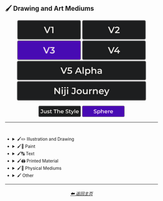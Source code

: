 <h2>🖌 Drawing and Art Mediums</h2>

<div align="center">

[<img src="/Images/Repo_Parts/Buttons/Version_Buttons/button_version_V1_inactive.webp?raw=true" alt="MidJourney V1" height="64" />](/Pages/MJ_V1/Style_Pages/Sphere/Drawing_and_Art_Mediums.md)
[<img src="/Images/Repo_Parts/Buttons/Version_Buttons/button_version_V2_inactive.webp?raw=true" alt="MidJourney V2" height="64" />](/Pages/MJ_V2/Style_Pages/Sphere/Drawing_and_Art_Mediums.md)
[<img src="/Images/Repo_Parts/Buttons/Version_Buttons/button_version_V3_active.webp?raw=true" alt="MidJourney V3" height="64" />](/Pages/MJ_V3/Style_Pages/Sphere/Drawing_and_Art_Mediums.md)
[<img src="/Images/Repo_Parts/Buttons/Version_Buttons/button_version_V4_inactive.webp?raw=true" alt="MidJourney V4" height="64" />](/Pages/MJ_V4/Style_Pages/Just_The_Style/Drawing_and_Art_Mediums.md)
<br>
[<img src="/Images/Repo_Parts/Buttons/Version_Buttons/button_version_V5_Alpha_inactive_half.webp?raw=true" alt="MidJourney V5" height="64" />](/Pages/MJ_V5/Style_Pages/Just_The_Style/Drawing_and_Art_Mediums.md)
[<img src="/Images/Repo_Parts/Buttons/Version_Buttons/button_version_niji_inactive_half.webp?raw=true" alt="Niji Journey" height="64" />](/Pages/Niji_Journey/Style_Pages/Drawing_and_Art_Mediums.md)

[<img src="/Images/Repo_Parts/Buttons/Image_Type_Buttons/button_just_the_style_inactive.webp?raw=true" alt="Just The Style" width="140.5" />](/Pages/MJ_V3/Style_Pages/Just_The_Style/Drawing_and_Art_Mediums.md)
[<img src="/Images/Repo_Parts/Buttons/Image_Type_Buttons/button_sphere_active.webp?raw=true" alt="Sphere" width="140.5" />](/Pages/MJ_V3/Style_Pages/Sphere/Drawing_and_Art_Mediums.md)

</div>

<hr>
<br>


- <details><summary>🖌✏ Illustration and Drawing</summary><p>

  - <details><summary>✏🖼 Drawing Types</summary><p><div align="center">

    | Sketch | Drawing | Doodle |
    | :-: | :-: | :-: |
    | <img src="/Images/MJ_V3/MidJourney_Styles_(sphere)/sphere_Drawing.webp?raw=true" width="256" /> | <img src="/Images/MJ_V3/MidJourney_Styles_(sphere)/sphere_Sketch.webp?raw=true" width="256" /> | <img src="/Images/MJ_V3/MidJourney_Styles_(sphere)/sphere_Doodle.webp?raw=true" width="256" /> |
    
    <br>

    | Hand-Drawn | Hand-Written | Children’s Drawing |
    | :-: | :-: | :-: |
    | <img src="/Images/MJ_V3/MidJourney_Styles_(sphere)/sphere_Hand-Drawn.webp?raw=true" width="256" /> | <img src="/Images/MJ_V3/MidJourney_Styles_(sphere)/Wave_10/sphere_Hand-Written.webp?raw=true" width="256" /> | <img src="/Images/MJ_V3/MidJourney_Styles_(sphere)/sphere_Childrens_Drawing.webp?raw=true" width="256" /> |
    
    <br>

    | Masterpiece |
    | :-: |
    | <img src="/Images/MJ_V3/MidJourney_Styles_(sphere)/sphere_Masterpiece.webp?raw=true" width="256" /> |

    <br>

    | Dot Art | Pointillism | Stipple |
    | :-: | :-: | :-: |
    | <img src="/Images/MJ_V3/MidJourney_Styles_(sphere)/sphere_Dot_Art.webp?raw=true" width="256" /> | <img src="/Images/MJ_V3/MidJourney_Styles_(sphere)/sphere_Pointillism.webp?raw=true" width="256" /> | <img src="/Images/MJ_V3/MidJourney_Styles_(sphere)/sphere_Stipple.webp?raw=true" width="256" /> |
    
    <br>

    | Line Art | Crosshatch | Etch-A-Sketch Drawing |
    | :-: | :-: | :-: |
    | <img src="/Images/MJ_V3/MidJourney_Styles_(sphere)/sphere_Line_Art.webp?raw=true" width="256" /> | <img src="/Images/MJ_V3/MidJourney_Styles_(sphere)/sphere_Crosshatch.webp?raw=true" width="256" /> | <img src="/Images/MJ_V3/MidJourney_Styles_(sphere)/Wave_14/sphere_Etch-A-Sketch_Drawing.webp?raw=true" width="256" /> |
    
    <br>

    | Figure Drawing | Caricature |
    | :-: | :-: |
    | <img src="/Images/MJ_V3/MidJourney_Styles_(sphere)/Wave_9/sphere_Figure_drawing.webp?raw=true" width="256" /> | <img src="/Images/MJ_V3/MidJourney_Styles_(sphere)/Wave_11/sphere_Caricature.webp?raw=true" width="256" /> |

    <br>

    | Illustration | Storybook Illustration | Illustrated-Booklet |
    | :-: | :-: | :-: |
    | <img src="/Images/MJ_V3/MidJourney_Styles_(sphere)/sphere_Illustration.webp?raw=true" width="256" /> | <img src="/Images/MJ_V3/MidJourney_Styles_(sphere)/sphere_Storybook_Illustration.webp?raw=true" width="256" /> | <img src="/Images/MJ_V3/MidJourney_Styles_(sphere)/sphere_Illustrated-Booklet.webp?raw=true" width="256" /> |

    <br>

    | Whimsical Illustration | Archaeological Illustration |
    | :-: | :-: |
    | <img src="/Images/MJ_V3/MidJourney_Styles_(sphere)/Wave_10/sphere_Whimsical_Illustration.webp?raw=true" width="256" /> | <img src="/Images/MJ_V3/MidJourney_Styles_(sphere)/sphere_Archaeological_Illustration.webp?raw=true" width="256" /> |
    
    <br>

    | Assembly Drawing | Anatomical Drawing | Illuminated Manuscript |
    | :-: | :-: | :-: |
    | <img src="/Images/MJ_V3/MidJourney_Styles_(sphere)/sphere_Assembly_Drawing.webp?raw=true" width="256" /> | <img src="/Images/MJ_V3/MidJourney_Styles_(sphere)/sphere_Anatomical_Drawing.webp?raw=true" width="256" /> | <img src="/Images/MJ_V3/MidJourney_Styles_(sphere)/sphere_Illuminated_Manuscript.webp?raw=true" width="256" /> |
    
    <br>

    | Visual Novel | Graphic Novel | Cartographic |
    | :-: | :-: | :-: |
    | <img src="/Images/MJ_V3/MidJourney_Styles_(sphere)/sphere_Visual_Novel.webp?raw=true" width="256" /> | <img src="/Images/MJ_V3/MidJourney_Styles_(sphere)/sphere_Graphic_Novel.webp?raw=true" width="256" /> | <img src="/Images/MJ_V3/MidJourney_Styles_(sphere)/sphere_Cartographic.webp?raw=true" width="256" /> |
    
    <br>
    
    | Storyboard |
    | :-: |
    | <img src="/Images/MJ_V3/MidJourney_Styles_(sphere)/sphere_Storyboard.webp?raw=true" width="256" /> |

    </div></p></details>


  - <details><summary>✏ Pencil and Graphite</summary><p><div align="center">

    | Pencil Art | Graphite | Charcoal Art |
    | :-: | :-: | :-: |
    | <img src="/Images/MJ_V3/MidJourney_Styles_(sphere)/sphere_Pencil_Art.webp?raw=true" width="256" /> | <img src="/Images/MJ_V3/MidJourney_Styles_(sphere)/sphere_Graphite.webp?raw=true" width="256" /> | <img src="/Images/MJ_V3/MidJourney_Styles_(sphere)/sphere_Charcoal_Art.webp?raw=true" width="256" /> |
    
    <br>
    
    | Colored Pencil | Grease Pencil |
    | :-: | :-: |
    | <img src="/Images/MJ_V3/MidJourney_Styles_(sphere)/sphere_Colored_Pencil.webp?raw=true" width="256" /> | <img src="/Images/MJ_V3/MidJourney_Styles_(sphere)/Wave_11/sphere_Grease_Pencil.webp?raw=true" width="256" /> |

    </div></p></details>


  - <details><summary>✏🖊 Ink</summary><p><div align="center">

    | Ink | Calligraphy | Ballpoint Pen |
    | :-: | :-: | :-: |
    | <img src="/Images/MJ_V3/MidJourney_Styles_(sphere)/sphere_Ink.webp?raw=true" width="256" /> | <img src="/Images/MJ_V3/MidJourney_Styles_(sphere)/sphere_Calligraphy.webp?raw=true" width="256" /> | <img src="/Images/MJ_V3/MidJourney_Styles_(sphere)/sphere_Ballpoint_Pen.webp?raw=true" width="256" /> |
    
    <br>
    
    | Fountain Pen | Fountain Pen Art | Gel Pen |
    | :-: | :-: | :-: |
    | <img src="/Images/MJ_V3/MidJourney_Styles_(sphere)/sphere_Fountain_Pen.webp?raw=true" width="256" /> | <img src="/Images/MJ_V3/MidJourney_Styles_(sphere)/sphere_Fountain_Pen_Art.webp?raw=true" width="256" /> | <img src="/Images/MJ_V3/MidJourney_Styles_(sphere)/sphere_Gel_Pen.webp?raw=true" width="256" /> |
    
    <br>

    | Conductive Ink | Flexographic Ink |
    | :-: | :-: |
    | <img src="/Images/MJ_V3/MidJourney_Styles_(sphere)/Wave_11/sphere_Conductive_Ink.webp?raw=true" width="256" /> | <img src="/Images/MJ_V3/MidJourney_Styles_(sphere)/Wave_11/sphere_Flexographic_Ink.webp?raw=true" width="256" /> |
    
    <br>
    
    | India Ink | Iron Gall Ink |
    | :-: | :-: |
    | <img src="/Images/MJ_V3/MidJourney_Styles_(sphere)/Wave_11/sphere_India_Ink.webp?raw=true" width="256" /> | <img src="/Images/MJ_V3/MidJourney_Styles_(sphere)/Wave_11/sphere_Iron_Gall_Ink.webp?raw=true" width="256" /> |
    
    <br>
    
    | Grease Pen | Marker Art |
    | :-: | :-: |
    | <img src="/Images/MJ_V3/MidJourney_Styles_(sphere)/Wave_11/sphere_Grease_Pen.webp?raw=true" width="256" /> | <img src="/Images/MJ_V3/MidJourney_Styles_(sphere)/sphere_Marker_Art.webp?raw=true" width="256" /> |

    <br>
    
    | Dry-Erase Marker | Wet-Erase Marker | Whiteboard |
    | :-: | :-: | :-: |
    | <img src="/Images/MJ_V3/MidJourney_Styles_(sphere)/sphere_Dry-Erase_Marker.webp?raw=true" width="256" /> | <img src="/Images/MJ_V3/MidJourney_Styles_(sphere)/sphere_Wet-Erase_Marker.webp?raw=true" width="256" /> | <img src="/Images/MJ_V3/MidJourney_Styles_(sphere)/sphere_Whiteboard.webp?raw=true" width="256" /> |

    <br>

    | Viscosity Print |
    | :-: |
    | <img src="/Images/MJ_V3/MidJourney_Styles_(sphere)/Wave_9/sphere_Viscosity_Print.webp?raw=true" width="256" /> |
    
    </div></p></details>


  - <details><summary>✏🖍 Crayon, Chalk, and Pastel</summary><p><div align="center">

    | Crayon | Chalk | Pastel Art |
    | :-: | :-: | :-: |
    | <img src="/Images/MJ_V3/MidJourney_Styles_(sphere)/sphere_Crayon.webp?raw=true" width="256" /> | <img src="/Images/MJ_V3/MidJourney_Styles_(sphere)/sphere_Chalk.webp?raw=true" width="256" /> | <img src="/Images/MJ_V3/MidJourney_Styles_(sphere)/sphere_Pastel_Art.webp?raw=true" width="256" /> |
    
    <br>
    
    | Blackboard | Chalkboard | Conte |
    | :-: | :-: | :-: |
    | <img src="/Images/MJ_V3/MidJourney_Styles_(sphere)/sphere_Blackboard.webp?raw=true" width="256" /> | <img src="/Images/MJ_V3/MidJourney_Styles_(sphere)/sphere_Chalkboard.webp?raw=true" width="256" /> | <img src="/Images/MJ_V3/MidJourney_Styles_(sphere)/sphere_Conte.webp?raw=true" width="256" /> |

    </div></p></details>

  </p></details>


- <details><summary>🖌🎨 Paint</summary><p>

  - <details><summary>🎨🖼 Painting Types</summary><p><div align="center">

    | Painting | Canvas | Hard Edge Painting |
    | :-: | :-: | :-: |
    | <img src="/Images/MJ_V3/MidJourney_Styles_(sphere)/sphere_Painting.webp?raw=true" width="256" /> | <img src="/Images/MJ_V3/MidJourney_Styles_(sphere)/sphere_Canvas.webp?raw=true" width="256" /> | <img src="/Images/MJ_V3/MidJourney_Styles_(sphere)/sphere_Hard_Edge_Painting.webp?raw=true" width="256" /> |
    
    <br>

    | Oil Painting | Tempera Painting | Acrylic Painting |
    | :-: | :-: | :-: |
    | <img src="/Images/MJ_V3/MidJourney_Styles_(sphere)/sphere_Oil_Painting.webp?raw=true" width="256" /> | <img src="/Images/MJ_V3/MidJourney_Styles_(sphere)/sphere_Tempera_Painting.webp?raw=true" width="256" /> | <img src="/Images/MJ_V3/MidJourney_Styles_(sphere)/sphere_Acrylic_Painting.webp?raw=true" width="256" /> |
    
    <br>
    
    
    | Watercolor Painting | Gouache Painting | Casein Painting |
    | :-: | :-: | :-: |
    | <img src="/Images/MJ_V3/MidJourney_Styles_(sphere)/sphere_Watercolor_Painting.webp?raw=true" width="256" /> | <img src="/Images/MJ_V3/MidJourney_Styles_(sphere)/sphere_Gouache_Painting.webp?raw=true" width="256" /> | <img src="/Images/MJ_V3/MidJourney_Styles_(sphere)/sphere_Casein_Painting.webp?raw=true" width="256" /> |
    
    <br>
    
    | Fresco Painting | Easel Painting | Wet Painting |
    | :-: | :-: | :-: |
    | <img src="/Images/MJ_V3/MidJourney_Styles_(sphere)/sphere_Fresco_Painting.webp?raw=true" width="256" /> | <img src="/Images/MJ_V3/MidJourney_Styles_(sphere)/sphere_Easel_Painting.webp?raw=true" width="256" /> | <img src="/Images/MJ_V3/MidJourney_Styles_(sphere)/sphere_Wet_Painting.webp?raw=true" width="256" /> |
    
    <br>
    
    | Detailed Painting | Speedpainting | Faux Painting |
    | :-: | :-: | :-: |
    | <img src="/Images/MJ_V3/MidJourney_Styles_(sphere)/sphere_Detailed_Painting.webp?raw=true" width="256" /> | <img src="/Images/MJ_V3/MidJourney_Styles_(sphere)/sphere_Speedpainting.webp?raw=true" width="256" /> | <img src="/Images/MJ_V3/MidJourney_Styles_(sphere)/sphere_Faux_Painting.webp?raw=true" width="256" /> |

    <br>

    | Color Field Painting | Scroll Painting |
    | :-: | :-: |
    | <img src="/Images/MJ_V3/MidJourney_Styles_(sphere)/sphere_Color_Field_Painting.webp?raw=true" width="256" /> | <img src="/Images/MJ_V3/MidJourney_Styles_(sphere)/sphere_Scroll_Painting.webp?raw=true" width="256" /> |

    <br>

    | Still Life | Still-Life |
    | :-: | :-: |
    | <img src="/Images/MJ_V3/MidJourney_Styles_(sphere)/sphere_Still_Life.webp?raw=true" width="256" /> | <img src="/Images/MJ_V3/MidJourney_Styles_(sphere)/sphere_Still-Life.webp?raw=true" width="256" /> |
    
    <br>

    | Fine Art | Modern Art |
    | :-: | :-: |
    | <img src="/Images/MJ_V3/MidJourney_Styles_(sphere)/sphere_Fine_Art.webp?raw=true" width="256" /> | <img src="/Images/MJ_V3/MidJourney_Styles_(sphere)/sphere_Modern_Art.webp?raw=true" width="256" /> |
    
    <br>

    | Brushwork | Paintwork | Impasto |
    | :-: | :-: | :-: |
    | <img src="/Images/MJ_V3/MidJourney_Styles_(sphere)/sphere_Brushwork.webp?raw=true" width="256" /> | <img src="/Images/MJ_V3/MidJourney_Styles_(sphere)/Wave_12/sphere_Paintwork.webp?raw=true" width="256" /> | <img src="/Images/MJ_V3/MidJourney_Styles_(sphere)/Wave_14/sphere_Impasto.webp?raw=true" width="256" /> |

    <br>

    | Matte Painting | Encaustic Painting | Gond Painting |
    | :-: | :-: | :-: |
    | <img src="/Images/MJ_V3/MidJourney_Styles_(sphere)/Wave_10/sphere_Matte_Painting.webp?raw=true" width="256" /> | <img src="/Images/MJ_V3/MidJourney_Styles_(sphere)/Wave_11/sphere_Encaustic_Painting.webp?raw=true" width="256" /> | <img src="/Images/MJ_V3/MidJourney_Styles_(sphere)/Wave_11/sphere_Gond_Painting.webp?raw=true" width="256" /> |
    
    <br>

    | Chinese Painting | Ancient Roman Painting | Romanesque Painting |
    | :-: | :-: | :-: |
    | <img src="/Images/MJ_V3/MidJourney_Styles_(sphere)/sphere_Chinese_Painting.webp?raw=true" width="256" /> | <img src="/Images/MJ_V3/MidJourney_Styles_(sphere)/Wave_12/sphere_Ancient_Roman_Painting.webp?raw=true" width="256" /> | <img src="/Images/MJ_V3/MidJourney_Styles_(sphere)/Wave_12/sphere_Romanesque_Painting.webp?raw=true" width="256" /> |

    <br>

    | Tibetan Painting | Japanese Painting |
    | :-: | :-: |
    | <img src="/Images/MJ_V3/MidJourney_Styles_(sphere)/sphere_Tibetan_Painting.webp?raw=true" width="256" /> | <img src="/Images/MJ_V3/MidJourney_Styles_(sphere)/Wave_14/sphere_Japanese_Painting.webp?raw=true" width="256" /> |

    <br>

    | Warli Painting | Fayum Portrait | Caravaggio Painting |
    | :-: | :-: | :-: |
    | <img src="/Images/MJ_V3/MidJourney_Styles_(sphere)/Wave_11/sphere_Warli_Painting.webp?raw=true" width="256" /> | <img src="/Images/MJ_V3/MidJourney_Styles_(sphere)/Wave_12/sphere_Fayum_Portrait.webp?raw=true" width="256" /> | <img src="/Images/MJ_V3/MidJourney_Styles_(sphere)/Wave_14/sphere_Caravaggio_Painting.webp?raw=true" width="256" /> |
    
    <br>
    
    | Madhubani Painting | Kalamkari Painting | Phad Painting |
    | :-: | :-: | :-: |
    | <img src="/Images/MJ_V3/MidJourney_Styles_(sphere)/Wave_14/sphere_Madhubani_Painting.webp?raw=true" width="256" /> | <img src="/Images/MJ_V3/MidJourney_Styles_(sphere)/Wave_14/sphere_Kalamkari_Painting.webp?raw=true" width="256" /> | <img src="/Images/MJ_V3/MidJourney_Styles_(sphere)/Wave_14/sphere_Phad_Painting.webp?raw=true" width="256" /> |

    <br>

    | Paper-Marbling | Hydro-Dipping | Hydrodipped |
    | :-: | :-: | :-: |
    | <img src="/Images/MJ_V3/MidJourney_Styles_(sphere)/sphere_Paper-Marbling.webp?raw=true" width="256" /> | <img src="/Images/MJ_V3/MidJourney_Styles_(sphere)/sphere_Hydro-Dipping.webp?raw=true" width="256" /> | <img src="/Images/MJ_V3/MidJourney_Styles_(sphere)/sphere_Hydrodipped.webp?raw=true" width="256" /> |
    
    <br>
    
    | Panel Painting | Sand Painting |
    | :-: | :-: |
    | <img src="/Images/MJ_V3/MidJourney_Styles_(sphere)/sphere_Panel_Painting.webp?raw=true" width="256" /> | <img src="/Images/MJ_V3/MidJourney_Styles_(sphere)/sphere_Sand_Painting.webp?raw=true" width="256" /> |
    
    <br>
    
    | Plein-Air Painting | Action Painting | Miniature Painting |
    | :-: | :-: | :-: |
    | <img src="/Images/MJ_V3/MidJourney_Styles_(sphere)/sphere_Plein-Air_Painting.webp?raw=true" width="256" /> | <img src="/Images/MJ_V3/MidJourney_Styles_(sphere)/sphere_Action_Painting.webp?raw=true" width="256" /> | <img src="/Images/MJ_V3/MidJourney_Styles_(sphere)/sphere_Miniature_Painting.webp?raw=true" width="256" /> |
    
    <br>

    | Artwork | Mural | Street Art |
    | :-: | :-: | :-: |
    | <img src="/Images/MJ_V3/MidJourney_Styles_(sphere)/sphere_Artwork.webp?raw=true" width="256" /> | <img src="/Images/MJ_V3/MidJourney_Styles_(sphere)/sphere_Mural.webp?raw=true" width="256" /> | <img src="/Images/MJ_V3/MidJourney_Styles_(sphere)/sphere_Street_Art.webp?raw=true" width="256" /> |
    
    <br>
    
    | Cave Art | Rock Art | Sandpainting |
    | :-: | :-: | :-: |
    | <img src="/Images/MJ_V3/MidJourney_Styles_(sphere)/sphere_Rock_Art.webp?raw=true" width="256" /> | <img src="/Images/MJ_V3/MidJourney_Styles_(sphere)/sphere_Cave_Art.webp?raw=true" width="256" /> | <img src="/Images/MJ_V3/MidJourney_Styles_(sphere)/Wave_9/sphere_Sandpainting.webp?raw=true" width="256" /> |

    <br>
    
    | Easter Egg | Egg Decorating |
    | :-: | :-: |
    | <img src="/Images/MJ_V3/MidJourney_Styles_(sphere)/sphere_Easter_Egg.webp?raw=true" width="256" /> | <img src="/Images/MJ_V3/MidJourney_Styles_(sphere)/sphere_Egg_Decorating.webp?raw=true" width="256" /> |

    </div></p></details>


  - <details><summary>🎨 Paint Types</summary><p><div align="center">

    | Paint | Oil Paint | Tempera Paint |
    | :-: | :-: | :-: |
    | <img src="/Images/MJ_V3/MidJourney_Styles_(sphere)/sphere_Paint.webp?raw=true" width="256" /> | <img src="/Images/MJ_V3/MidJourney_Styles_(sphere)/sphere_Oil_Paint.webp?raw=true" width="256" /> | <img src="/Images/MJ_V3/MidJourney_Styles_(sphere)/sphere_Tempera_Paint.webp?raw=true" width="256" /> |
    
    <br>
    
    | Acrylic Paint | Gouache Paint | Watercolor |
    | :-: | :-: | :-: |
    | <img src="/Images/MJ_V3/MidJourney_Styles_(sphere)/sphere_Acrylic_Paint.webp?raw=true" width="256" /> | <img src="/Images/MJ_V3/MidJourney_Styles_(sphere)/sphere_Gouache_Paint.webp?raw=true" width="256" /> | <img src="/Images/MJ_V3/MidJourney_Styles_(sphere)/sphere_Watercolor.webp?raw=true" width="256" /> |
    
    <br>

    | Wet Paint | Dripping Paint | Splatter Paint |
    | :-: | :-: | :-: |
    | <img src="/Images/MJ_V3/MidJourney_Styles_(sphere)/sphere_Wet_Paint.webp?raw=true" width="256" /> | <img src="/Images/MJ_V3/MidJourney_Styles_(sphere)/sphere_Dripping_Paint.webp?raw=true" width="256" /> | <img src="/Images/MJ_V3/MidJourney_Styles_(sphere)/sphere_Splatter_Paint.webp?raw=true" width="256" /> |
    
    <br>

    | Graffiti | Stencil Graffiti | Graffiti Tag |
    | :-: | :-: | :-: |
    | <img src="/Images/MJ_V3/MidJourney_Styles_(sphere)/sphere_Graffiti.webp?raw=true" width="256" /> | <img src="/Images/MJ_V3/MidJourney_Styles_(sphere)/sphere_Stencil_Graffiti.webp?raw=true" width="256" /> | <img src="/Images/MJ_V3/MidJourney_Styles_(sphere)/Wave_10/sphere_Graffiti_Tag.webp?raw=true" width="256" /> |

    <br>

    | Airbrush | 1980s Airbrush Art | Puffy Paint |
    | :-: | :-: | :-: |
    | <img src="/Images/MJ_V3/MidJourney_Styles_(sphere)/sphere_Airbrush.webp?raw=true" width="256" /> | <img src="/Images/MJ_V3/MidJourney_Styles_(sphere)/sphere_1980s_Airbrush_Art.webp?raw=true" width="256" /> | <img src="/Images/MJ_V3/MidJourney_Styles_(sphere)/sphere_Puffy_Paint.webp?raw=true" width="256" /> |
    
    <br>
    
    | Spray | Spray Paint | Glass Paint |
    | :-: | :-: | :-: |
    | <img src="/Images/MJ_V3/MidJourney_Styles_(sphere)/sphere_Spray.webp?raw=true" width="256" /> | <img src="/Images/MJ_V3/MidJourney_Styles_(sphere)/sphere_Spray_Paint.webp?raw=true" width="256" /> | <img src="/Images/MJ_V3/MidJourney_Styles_(sphere)/sphere_Glass_Paint.webp?raw=true" width="256" /> |
    
    <br>

    | Blacklight Paint | Casein Paint | Coffee Paint |
    | :-: | :-: | :-: |
    | <img src="/Images/MJ_V3/MidJourney_Styles_(sphere)/Wave_11/sphere_Blacklight_Paint.webp?raw=true" width="256" /> | <img src="/Images/MJ_V3/MidJourney_Styles_(sphere)/Wave_11/sphere_Casein_Paint.webp?raw=true" width="256" /> | <img src="/Images/MJ_V3/MidJourney_Styles_(sphere)/sphere_Coffee_Paint.webp?raw=true" width="256" /> |

    <br>
    
    | Powder Paint |
    | :-: |
    | <img src="/Images/MJ_V3/MidJourney_Styles_(sphere)/sphere_Powder_Paint.webp?raw=true" width="256" /> |

    </div></p></details>

  </p></details>


- <details><summary>🖌🔠 Text</summary><p><div align="center">

    | Hypergraphy | Asemic Writing |
    | :-: | :-: |
    | <img src="/Images/MJ_V3/MidJourney_Styles_(sphere)/sphere_Hypergraphy.webp?raw=true" width="256" /> | <img src="/Images/MJ_V3/MidJourney_Styles_(sphere)/sphere_Asemic_Writing.webp?raw=true" width="256" /> |

    <br>
    
    | Text | Typeface | Font |
    | :-: | :-: | :-: |
    | <img src="/Images/MJ_V3/MidJourney_Styles_(sphere)/sphere_Text.webp?raw=true" width="256" /> | <img src="/Images/MJ_V3/MidJourney_Styles_(sphere)/sphere_Typeface.webp?raw=true" width="256" /> | <img src="/Images/MJ_V3/MidJourney_Styles_(sphere)/sphere_Font.webp?raw=true" width="256" /> |

    <br>

    | Letters | Written Letters | Written Letters "Hello" |
    | :-: | :-: | :-: |
    | <img src="/Images/MJ_V3/MidJourney_Styles_(sphere)/sphere_Letters.webp?raw=true" width="256" /> | <img src="/Images/MJ_V3/MidJourney_Styles_(sphere)/sphere_Written_Letters.webp?raw=true" width="256" /> | <img src="/Images/MJ_V3/MidJourney_Styles_(sphere)/sphere_Written_Letters_''Hello''.webp?raw=true" width="256" /> |
    
    <br>
    
    | Written Words | Written Words "Hello" |
    | :-: | :-: |
    | <img src="/Images/MJ_V3/MidJourney_Styles_(sphere)/sphere_Written_Words.webp?raw=true" width="256" /> | <img src="/Images/MJ_V3/MidJourney_Styles_(sphere)/sphere_Written_Words_''Hello''.webp?raw=true" width="256" /> |
    
    <br>
    
    | Words | Words "Hello" |
    | :-: | :-: |
    | <img src="/Images/MJ_V3/MidJourney_Styles_(sphere)/sphere_Words.webp?raw=true" width="256" /> | <img src="/Images/MJ_V3/MidJourney_Styles_(sphere)/sphere_Words_''Hello''.webp?raw=true" width="256" /> |
    
    <br>
    
    | Lexemes | Lexemes "Hello" | Graphemes |
    | :-: | :-: | :-: |
    | <img src="/Images/MJ_V3/MidJourney_Styles_(sphere)/sphere_Lexemes.webp?raw=true" width="256" /> | <img src="/Images/MJ_V3/MidJourney_Styles_(sphere)/sphere_Lexemes_''Hello''.webp?raw=true" width="256" /> | <img src="/Images/MJ_V3/MidJourney_Styles_(sphere)/sphere_Graphemes.webp?raw=true" width="256" /> |

    <br>
    
    | Says | Says Hello | Says "Hello" |
    | :-: | :-: | :-: |
    | <img src="/Images/MJ_V3/MidJourney_Styles_(sphere)/sphere_Says.webp?raw=true" width="256" /> | <img src="/Images/MJ_V3/MidJourney_Styles_(sphere)/sphere_Says_Hello.webp?raw=true" width="256" /> | <img src="/Images/MJ_V3/MidJourney_Styles_(sphere)/sphere_Says_''Hello''.webp?raw=true" width="256" /> |
    
    <br>
    
    | Says 'Hello' | Caption | Caption "Hello" |
    | :-: | :-: | :-: |
    | <img src="/Images/MJ_V3/MidJourney_Styles_(sphere)/sphere_Says_'Hello'.webp?raw=true" width="256" /> | <img src="/Images/MJ_V3/MidJourney_Styles_(sphere)/sphere_Caption.webp?raw=true" width="256" /> | <img src="/Images/MJ_V3/MidJourney_Styles_(sphere)/sphere_Caption_''Hello''.webp?raw=true" width="256" /> |

    </div></p></details>


- <details><summary>🖌🖨 Printed Material</summary><p>

  - <details><summary>🖨📄 Print Types</summary><p><div align="center">

    | Print | Printed | 3D Printed |
    | :-: | :-: | :-: |
    | <img src="/Images/MJ_V3/MidJourney_Styles_(sphere)/Wave_11/sphere_Print.webp?raw=true" width="256" /> | <img src="/Images/MJ_V3/MidJourney_Styles_(sphere)/Wave_11/sphere_Printed.webp?raw=true" width="256" /> | <img src="/Images/MJ_V3/MidJourney_Styles_(sphere)/Wave_11/sphere_3D_Printed.webp?raw=true" width="256" /> |

    <br>

    | Inkjet Printed | Laser Printed |
    | :-: | :-: |
    | <img src="/Images/MJ_V3/MidJourney_Styles_(sphere)/Wave_11/sphere_Inkjet_Printed.webp?raw=true" width="256" /> | <img src="/Images/MJ_V3/MidJourney_Styles_(sphere)/Wave_11/sphere_Laser_Printed.webp?raw=true" width="256" /> |

    <br>
    
    | Edge-To-Edge Photographic Print |
    | :-: |
    | <img src="/Images/MJ_V3/MidJourney_Styles_(sphere)/Wave_14/sphere_Edge-To-Edge_Photographic_Print.webp?raw=true" width="256" /> |

    <br>
    
    | Photolith Film |
    | :-: |
    | <img src="/Images/MJ_V3/MidJourney_Styles_(sphere)/sphere_Photolith_Film.webp?raw=true" width="256" /> |

    <br>

    | Concept Art | Logo |
    | :-: | :-: |
    | <img src="/Images/MJ_V3/MidJourney_Styles_(sphere)/sphere_Concept_Art.webp?raw=true" width="256" /> | <img src="/Images/MJ_V3/MidJourney_Styles_(sphere)/sphere_Logo.webp?raw=true" width="256" /> |
    
    <br>

    | Album Art | Cover-Art |
    | :-: | :-: |
    | <img src="/Images/MJ_V3/MidJourney_Styles_(sphere)/sphere_Album_Art.webp?raw=true" width="256" /> | <img src="/Images/MJ_V3/MidJourney_Styles_(sphere)/sphere_Cover-Art.webp?raw=true" width="256" /> |
    
    <br>

    | Newspaper | Newsprint |
    | :-: | :-: |
    | <img src="/Images/MJ_V3/MidJourney_Styles_(sphere)/sphere_Newspaper.webp?raw=true" width="256" /> | <img src="/Images/MJ_V3/MidJourney_Styles_(sphere)/sphere_Newsprint.webp?raw=true" width="256" /> |

    <br>
    
    | Risograph | Lithography | Flexography |
    | :-: | :-: | :-: |
    | <img src="/Images/MJ_V3/MidJourney_Styles_(sphere)/sphere_Risograph.webp?raw=true" width="256" /> | <img src="/Images/MJ_V3/MidJourney_Styles_(sphere)/sphere_Lithography.webp?raw=true" width="256" /> | <img src="/Images/MJ_V3/MidJourney_Styles_(sphere)/Wave_9/sphere_Flexography.webp?raw=true" width="256" /> |

    <br>

    | Transfer Printing | Monotype |
    | :-: | :-: |
    | <img src="/Images/MJ_V3/MidJourney_Styles_(sphere)/Wave_9/sphere_Transfer_Printing.webp?raw=true" width="256" /> | <img src="/Images/MJ_V3/MidJourney_Styles_(sphere)/Wave_14/sphere_Monotype.webp?raw=true" width="256" /> |

    <br>
    
    | Blueprint | Whiteprint |
    | :-: | :-: |
    | <img src="/Images/MJ_V3/MidJourney_Styles_(sphere)/sphere_Blueprint.webp?raw=true" width="256" /> | <img src="/Images/MJ_V3/MidJourney_Styles_(sphere)/sphere_Whiteprint.webp?raw=true" width="256" /> |

    <br>

    | Sticker | Watermark |
    | :-: | :-: |
    | <img src="/Images/MJ_V3/MidJourney_Styles_(sphere)/sphere_Sticker.webp?raw=true" width="256" /> | <img src="/Images/MJ_V3/MidJourney_Styles_(sphere)/sphere_Watermark.webp?raw=true" width="256" /> |
    
    <br>
    
    | Barcode | QR Code |
    | :-: | :-: |
    | <img src="/Images/MJ_V3/MidJourney_Styles_(sphere)/sphere_Barcode.webp?raw=true" width="256" /> | <img src="/Images/MJ_V3/MidJourney_Styles_(sphere)/sphere_QR_Code.webp?raw=true" width="256" /> |

    </div></p></details>


  - <details><summary>🖨🟫 Block Printing</summary><p><div align="center">

    | Block Printing |
    | :-: |
    | <img src="/Images/MJ_V3/MidJourney_Styles_(sphere)/sphere_Block_Printing.webp?raw=true" width="256" /> |

    <br>

    | Bagh Print | Bagru Print |
    | :-: | :-: |
    | <img src="/Images/MJ_V3/MidJourney_Styles_(sphere)/Wave_9/sphere_Bagh_Print.webp?raw=true" width="256" /> | <img src="/Images/MJ_V3/MidJourney_Styles_(sphere)/Wave_9/sphere_Bagru_Print.webp?raw=true" width="256" /> |

    </div></p></details>

  - <details><summary>🖨🃏 Cards and Stamps</summary><p><div align="center">

    | Stamp | Postage Stamp | Business Card |
    | :-: | :-: | :-: |
    | <img src="/Images/MJ_V3/MidJourney_Styles_(sphere)/sphere_Stamp.webp?raw=true" width="256" /> | <img src="/Images/MJ_V3/MidJourney_Styles_(sphere)/sphere_Postage_Stamp.webp?raw=true" width="256" /> | <img src="/Images/MJ_V3/MidJourney_Styles_(sphere)/sphere_Business_Card.webp?raw=true" width="256" /> |

    <br>
    
    | Pokemon Card | Pokémon Card | Tarot Card |
    | :-: | :-: | :-: |
    | <img src="/Images/MJ_V3/MidJourney_Styles_(sphere)/sphere_Pokemon_Card.webp?raw=true" width="256" /> | <img src="/Images/MJ_V3/MidJourney_Styles_(sphere)/sphere_Pokemon_Card (2).webp?raw=true" width="256" /> | <img src="/Images/MJ_V3/MidJourney_Styles_(sphere)/Wave_14/sphere_Tarot_Card.webp?raw=true" width="256" /> |

    </div></p></details>


  - <details><summary>🖨📚 Books and Posters</summary><p><div align="center">

    | Magazine | Comic Book | Underground Comix |
    | :-: | :-: | :-: |
    | <img src="/Images/MJ_V3/MidJourney_Styles_(sphere)/sphere_Magazine.webp?raw=true" width="256" /> | <img src="/Images/MJ_V3/MidJourney_Styles_(sphere)/sphere_Comic_Book.webp?raw=true" width="256" /> | <img src="/Images/MJ_V3/MidJourney_Styles_(sphere)/Wave_14/sphere_Underground_Comix.webp?raw=true" width="256" /> |
    
    <br>
    
    | Pop-up Book | Kids Book |
    | :-: | :-: |
    | <img src="/Images/MJ_V3/MidJourney_Styles_(sphere)/sphere_Pop-up_Book.webp?raw=true" width="256" /> | <img src="/Images/MJ_V3/MidJourney_Styles_(sphere)/Wave_10/sphere_Kids_Book.webp?raw=true" width="256" /> |

    <br>

    | Booklet | Instruction Manual | IKEA Guide |
    | :-: | :-: | :-: |
    | <img src="/Images/MJ_V3/MidJourney_Styles_(sphere)/sphere_Booklet.webp?raw=true" width="256" /> | <img src="/Images/MJ_V3/MidJourney_Styles_(sphere)/Wave_9/sphere_Instruction_Manual.webp?raw=true" width="256" /> | <img src="/Images/MJ_V3/MidJourney_Styles_(sphere)/Wave_9/sphere_IKEA_Guide.webp?raw=true" width="256" /> |

    <br>

    | Poster | Movie Poster | Concert Poster |
    | :-: | :-: | :-: |
    | <img src="/Images/MJ_V3/MidJourney_Styles_(sphere)/sphere_Poster.webp?raw=true" width="256" /> | <img src="/Images/MJ_V3/MidJourney_Styles_(sphere)/sphere_Movie_Poster.webp?raw=true" width="256" /> | <img src="/Images/MJ_V3/MidJourney_Styles_(sphere)/sphere_Concert_Poster.webp?raw=true" width="256" /> |

    </div></p></details>

  </p></details>


- <details><summary>🖌🎲 Physical Mediums</summary><p>

  - <details><summary>🎲📄 Origami</summary><p><div align="center">

    | Origami | Rigid Origami | Modular Origami |
    | :-: | :-: | :-: |
    | <img src="/Images/MJ_V3/MidJourney_Styles_(sphere)/sphere_Origami.webp?raw=true" width="256" /> | <img src="/Images/MJ_V3/MidJourney_Styles_(sphere)/sphere_Rigid_Origami.webp?raw=true" width="256" /> | <img src="/Images/MJ_V3/MidJourney_Styles_(sphere)/sphere_Modular_Origami.webp?raw=true" width="256" /> |
    
    <br>
    
    | Kirigami | Moneygami | Wet-Folding |
    | :-: | :-: | :-: |
    | <img src="/Images/MJ_V3/MidJourney_Styles_(sphere)/sphere_Kirigami.webp?raw=true" width="256" /> | <img src="/Images/MJ_V3/MidJourney_Styles_(sphere)/sphere_Moneygami.webp?raw=true" width="256" /> | <img src="/Images/MJ_V3/MidJourney_Styles_(sphere)/sphere_Wet-Folding.webp?raw=true" width="256" /> |
    
    <br>
    
    | Iris-Folding | Chinese Paper Art | Sonobe |
    | :-: | :-: | :-: |
    | <img src="/Images/MJ_V3/MidJourney_Styles_(sphere)/sphere_Iris-Folding.webp?raw=true" width="256" /> | <img src="/Images/MJ_V3/MidJourney_Styles_(sphere)/sphere_Chinese_Paper_Art.webp?raw=true" width="256" /> | <img src="/Images/MJ_V3/MidJourney_Styles_(sphere)/sphere_Sonobe.webp?raw=true" width="256" /> 

    </div></p></details>


  - <details><summary>🎲🀣 Mosaic</summary><p><div align="center">

    | Mosaic | Micromosaic | Glass Mosaic |
    | :-: | :-: | :-: |
    | <img src="/Images/MJ_V3/MidJourney_Styles_(sphere)/sphere_Mosaic.webp?raw=true" width="256" /> | <img src="/Images/MJ_V3/MidJourney_Styles_(sphere)/sphere_Micromosaic.webp?raw=true" width="256" /> | <img src="/Images/MJ_V3/MidJourney_Styles_(sphere)/sphere_Glass_Mosaic.webp?raw=true" width="256" /> |
    
    <br>
    
    | Photographic Mosaic | Impressionist Mosaic |
    | :-: | :-: |
    | <img src="/Images/MJ_V3/MidJourney_Styles_(sphere)/sphere_Photographic_Mosaic.webp?raw=true" width="256" /> | <img src="/Images/MJ_V3/MidJourney_Styles_(sphere)/sphere_Impressionist_Mosaic.webp?raw=true" width="256" /> |

    <br>

    | Pietra Dura | Encaustic Tile |
    | :-: | :-: |
    | <img src="/Images/MJ_V3/MidJourney_Styles_(sphere)/Wave_9/sphere_Pietra_Dura.webp?raw=true" width="256" /> | <img src="/Images/MJ_V3/MidJourney_Styles_(sphere)/Wave_9/sphere_Encaustic_Tile.webp?raw=true" width="256" /> |

    <br>
    
    | Ancient Roman Mosaic |
    | :-: |
    | <img src="/Images/MJ_V3/MidJourney_Styles_(sphere)/Wave_12/sphere_Ancient_Roman_Mosaic.webp?raw=true" width="256" /> |

    </div></p></details>


  - <details><summary>🎲🖼 Framed, Banner, and Decal</summary><p><div align="center">

    | Frame | Framed |
    | :-: | :-: |
    | <img src="/Images/MJ_V3/MidJourney_Styles_(sphere)/sphere_Frame.webp?raw=true" width="256" /> | <img src="/Images/MJ_V3/MidJourney_Styles_(sphere)/sphere_Framed.webp?raw=true" width="256" /> |
    
    <br>
    
    | Wooden Frame | Wooden Framed |
    | :-: | :-: |
    | <img src="/Images/MJ_V3/MidJourney_Styles_(sphere)/sphere_Wooden_Frame.webp?raw=true" width="256" /> | <img src="/Images/MJ_V3/MidJourney_Styles_(sphere)/sphere_Wooden_Framed.webp?raw=true" width="256" /> |
    
    <br>
    
    | Banner | Vinyl Banner |
    | :-: | :-: |
    | <img src="/Images/MJ_V3/MidJourney_Styles_(sphere)/sphere_Banner.webp?raw=true" width="256" /> | <img src="/Images/MJ_V3/MidJourney_Styles_(sphere)/sphere_Vinyl_Banner.webp?raw=true" width="256" /> |

    <br>

    | Sign | Signage | Enamel Sign |
    | :-: | :-: | :-: |
    | <img src="/Images/MJ_V3/MidJourney_Styles_(sphere)/Wave_13/sphere_Sign.webp?raw=true" width="256" /> | <img src="/Images/MJ_V3/MidJourney_Styles_(sphere)/sphere_Signage.webp?raw=true" width="256" /> | <img src="/Images/MJ_V3/MidJourney_Styles_(sphere)/sphere_Enamel_Sign.webp?raw=true" width="256" /> |

    <br>

    | Decal | Wall Decal |
    | :-: | :-: |
    | <img src="/Images/MJ_V3/MidJourney_Styles_(sphere)/Wave_13/sphere_Decal.webp?raw=true" width="256" /> | <img src="/Images/MJ_V3/MidJourney_Styles_(sphere)/sphere_Wall_Decal.webp?raw=true" width="256" /> |

    <br>
    
    | Letter Board | Nameplate | Builder's Plate |
    | :-: | :-: | :-: |
    | <img src="/Images/MJ_V3/MidJourney_Styles_(sphere)/sphere_Letter_Board.webp?raw=true" width="256" /> | <img src="/Images/MJ_V3/MidJourney_Styles_(sphere)/sphere_Nameplate.webp?raw=true" width="256" /> | <img src="/Images/MJ_V3/MidJourney_Styles_(sphere)/sphere_Builders_Plate.webp?raw=true" width="256" /> |
    
    <br>
    
    | Billboard | Placard |
    | :-: | :-: |
    | <img src="/Images/MJ_V3/MidJourney_Styles_(sphere)/sphere_Billboard.webp?raw=true" width="256" /> | <img src="/Images/MJ_V3/MidJourney_Styles_(sphere)/sphere_Placard.webp?raw=true" width="256" /> |
    
    <br>
    
    | SpellBrite |
    | :-: |
    | <img src="/Images/MJ_V3/MidJourney_Styles_(sphere)/sphere_SpellBrite.webp?raw=true" width="256" /> |
    
    <br>
    
    | Bumper Sticker | Fridge Magnet |
    | :-: | :-: |
    | <img src="/Images/MJ_V3/MidJourney_Styles_(sphere)/sphere_Bumper_Sticker.webp?raw=true" width="256" /> | <img src="/Images/MJ_V3/MidJourney_Styles_(sphere)/sphere_Fridge_Magnet.webp?raw=true" width="256" /> |

    <br>
    
    | Tapestry | Bayeux Tapestry | In The Style of Bayeux Tapestry |
    | :-: | :-: | :-: |
    | <img src="/Images/MJ_V3/MidJourney_Styles_(sphere)/Wave_12/sphere_Tapestry.webp?raw=true" width="256" /> | <img src="/Images/MJ_V3/MidJourney_Styles_(sphere)/Wave_12/sphere_Bayeux_Tapestry.webp?raw=true" width="256" /> | <img src="/Images/MJ_V3/MidJourney_Styles_(sphere)/Wave_12/sphere_in_the_style_of_Bayeux_Tapestry.webp?raw=true" width="256" /> |

    <br>
    
    | Minoan Mural |
    | :-: |
    | <img src="/Images/MJ_V3/MidJourney_Styles_(sphere)/Wave_12/sphere_Minoan_Mural.webp?raw=true" width="256" /> |

    </div></p></details>

  - <details><summary>🎲🗿 Carving, Etching, and Modeling</summary><p><div align="center">

    | Carving | Pyrography | Etching |
    | :-: | :-: | :-: |
    | <img src="/Images/MJ_V3/MidJourney_Styles_(sphere)/sphere_Carving.webp?raw=true" width="256" /> | <img src="/Images/MJ_V3/MidJourney_Styles_(sphere)/sphere_Pyrography.webp?raw=true" width="256" /> | <img src="/Images/MJ_V3/MidJourney_Styles_(sphere)/sphere_Etching.webp?raw=true" width="256" /> |
    
    <br>

    | Model | Modeling |
    | :-: | :-: |
    | <img src="/Images/MJ_V3/MidJourney_Styles_(sphere)/Wave_9/sphere_Model.webp?raw=true" width="256" /> | <img src="/Images/MJ_V3/MidJourney_Styles_(sphere)/Wave_9/sphere_Modeling.webp?raw=true" width="256" /> |

    <br>

    | Sculpture | Mayan Sculpture |
    | :-: | :-: |
    | <img src="/Images/MJ_V3/MidJourney_Styles_(sphere)/Wave_14/sphere_Sculpture.webp?raw=true" width="256" /> | <img src="/Images/MJ_V3/MidJourney_Styles_(sphere)/Wave_12/sphere_Mayan_Sculpture.webp?raw=true" width="256" /> |

    <br>
    
    | Whittling | Woodcut |
    | :-: | :-: |
    | <img src="/Images/MJ_V3/MidJourney_Styles_(sphere)/sphere_Whittling.webp?raw=true" width="256" /> | <img src="/Images/MJ_V3/MidJourney_Styles_(sphere)/Wave_14/sphere_Woodcut.webp?raw=true" width="256" /> |

    <br>

    | Wood-Carving | Woodturning |
    | :-: | :-: |
    | <img src="/Images/MJ_V3/MidJourney_Styles_(sphere)/sphere_Wood-Carving.webp?raw=true" width="256" /> | <img src="/Images/MJ_V3/MidJourney_Styles_(sphere)/Wave_9/sphere_Woodturning.webp?raw=true" width="256" /> |

    <br>

    | Chip-Carving | Chip-Work |
    | :-: | :-: |
    | <img src="/Images/MJ_V3/MidJourney_Styles_(sphere)/sphere_Chip-Carving.webp?raw=true" width="256" /> | <img src="/Images/MJ_V3/MidJourney_Styles_(sphere)/sphere_Chip-Work.webp?raw=true" width="256" /> |
    
    <br>
    
    | Chainsaw-Carving | Lath Art | Laser-Cut |
    | :-: | :-: | :-: |
    | <img src="/Images/MJ_V3/MidJourney_Styles_(sphere)/Wave_11/sphere_Chainsaw-Carving.webp?raw=true" width="256" /> | <img src="/Images/MJ_V3/MidJourney_Styles_(sphere)/Wave_11/sphere_Lath_Art.webp?raw=true" width="256" /> | <img src="/Images/MJ_V3/MidJourney_Styles_(sphere)/Wave_12/sphere_Laser-Cut.webp?raw=true" width="256" /> |

    <br>

    | Bentwood | Woodblock Print | Intarsia |
    | :-: | :-: | :-: |
    | <img src="/Images/MJ_V3/MidJourney_Styles_(sphere)/Wave_9/sphere_Bentwood.webp?raw=true" width="256" /> | <img src="/Images/MJ_V3/MidJourney_Styles_(sphere)/Wave_9/sphere_Woodblock_Print.webp?raw=true" width="256" /> | <img src="/Images/MJ_V3/MidJourney_Styles_(sphere)/Wave_9/sphere_Intarsia.webp?raw=true" width="256" /> |

    <br>

    | Marquetry | Wood Marquetry | Straw Marquetry |
    | :-: | :-: | :-: |
    | <img src="/Images/MJ_V3/MidJourney_Styles_(sphere)/Wave_9/sphere_Marquetry.webp?raw=true" width="256" /> | <img src="/Images/MJ_V3/MidJourney_Styles_(sphere)/sphere_Wood_Marquetry.webp?raw=true" width="256" /> | <img src="/Images/MJ_V3/MidJourney_Styles_(sphere)/sphere_Straw_Marquetry.webp?raw=true" width="256" /> |

    <br>

    | Scrimshaw | Sgraffito |
    | :-: | :-: |
    | <img src="/Images/MJ_V3/MidJourney_Styles_(sphere)/sphere_Scrimshaw.webp?raw=true" width="256" /> | <img src="/Images/MJ_V3/MidJourney_Styles_(sphere)/sphere_Sgraffito.webp?raw=true" width="256" /> |

    <br>

    | Hardstone Carving | Leather Crafting |
    | :-: | :-: |
    | <img src="/Images/MJ_V3/MidJourney_Styles_(sphere)/sphere_Hardstone_Carving.webp?raw=true" width="256" /> | <img src="/Images/MJ_V3/MidJourney_Styles_(sphere)/sphere_Leather_Crafting.webp?raw=true" width="256" /> |

    <br>

    | Megalithic Art | Runic Carving |
    | :-: | :-: |
    | <img src="/Images/MJ_V3/MidJourney_Styles_(sphere)/sphere_Megalithic_Art.webp?raw=true" width="256" /> | <img src="/Images/MJ_V3/MidJourney_Styles_(sphere)/sphere_Runic_Carving.webp?raw=true" width="256" /> |
    
    <br>

    | Bejeweled | Engraved Gem | Lapidary |
    | :-: | :-: | :-: |
    | <img src="/Images/MJ_V3/MidJourney_Styles_(sphere)/sphere_Bejeweled.webp?raw=true" width="256" /> | <img src="/Images/MJ_V3/MidJourney_Styles_(sphere)/sphere_Engraved_Gem.webp?raw=true" width="256" /> | <img src="/Images/MJ_V3/MidJourney_Styles_(sphere)/sphere_Lapidary.webp?raw=true" width="256" /> |

    <br>
    
    | Relief-Carving | Ice-Carving | Intaglio |
    | :-: | :-: | :-: |
    | <img src="/Images/MJ_V3/MidJourney_Styles_(sphere)/sphere_Relief-Carving.webp?raw=true" width="256" /> | <img src="/Images/MJ_V3/MidJourney_Styles_(sphere)/sphere_Ice-Carving.webp?raw=true" width="256" /> | <img src="/Images/MJ_V3/MidJourney_Styles_(sphere)/sphere_Intaglio.webp?raw=true" width="256" /> |

    <br>

    | Drypoint | Metalcut | Photogravure |
    | :-: | :-: | :-: |
    | <img src="/Images/MJ_V3/MidJourney_Styles_(sphere)/Wave_9/sphere_Drypoint.webp?raw=true" width="256" /> | <img src="/Images/MJ_V3/MidJourney_Styles_(sphere)/Wave_9/sphere_Metalcut.webp?raw=true" width="256" /> | <img src="/Images/MJ_V3/MidJourney_Styles_(sphere)/Wave_14/sphere_Photogravure.webp?raw=true" width="256" /> |

    <br>
    
    | Lacquer | Carved Lacquer |
    | :-: | :-: |
    | <img src="/Images/MJ_V3/MidJourney_Styles_(sphere)/sphere_Lacquer.webp?raw=true" width="256" /> | <img src="/Images/MJ_V3/MidJourney_Styles_(sphere)/sphere_Carved_Lacquer.webp?raw=true" width="256" /> |
    
    <br>
    
    | Papercutting | Paper Model | Paper-Mache |
    | :-: | :-: | :-: |
    | <img src="/Images/MJ_V3/MidJourney_Styles_(sphere)/sphere_Papercutting.webp?raw=true" width="256" /> | <img src="/Images/MJ_V3/MidJourney_Styles_(sphere)/sphere_Paper_Model.webp?raw=true" width="256" /> | <img src="/Images/MJ_V3/MidJourney_Styles_(sphere)/sphere_Paper-Mache.webp?raw=true" width="256" /> |
    
    <br>
    
    | Stencil | Decoupage |
    | :-: | :-: |
    | <img src="/Images/MJ_V3/MidJourney_Styles_(sphere)/sphere_Stencil.webp?raw=true" width="256" /> | <img src="/Images/MJ_V3/MidJourney_Styles_(sphere)/Wave_14/sphere_Decoupage.webp?raw=true" width="256" /> |

    <br>
    
    | String-Art | Fretwork | Card |
    | :-: | :-: | :-: |
    | <img src="/Images/MJ_V3/MidJourney_Styles_(sphere)/sphere_String-Art.webp?raw=true" width="256" /> | <img src="/Images/MJ_V3/MidJourney_Styles_(sphere)/sphere_Fretwork.webp?raw=true" width="256" /> | <img src="/Images/MJ_V3/MidJourney_Styles_(sphere)/sphere_Card.webp?raw=true" width="256" /> |

    <br>
    
    | Mezzotint | Aquatint | Heliography |
    | :-: | :-: | :-: |
    | <img src="/Images/MJ_V3/MidJourney_Styles_(sphere)/sphere_Mezzotint.webp?raw=true" width="256" /> | <img src="/Images/MJ_V3/MidJourney_Styles_(sphere)/sphere_Aquatint.webp?raw=true" width="256" /> | <img src="/Images/MJ_V3/MidJourney_Styles_(sphere)/sphere_Heliography.webp?raw=true" width="256" /> |

    <br>

    | Linocut | Lino Print |
    | :-: | :-: |
    | <img src="/Images/MJ_V3/MidJourney_Styles_(sphere)/sphere_Linocut.webp?raw=true" width="256" /> | <img src="/Images/MJ_V3/MidJourney_Styles_(sphere)/sphere_Lino_Print.webp?raw=true" width="256" /> |
    
    <br>
    
    | Puppet | Balloon Modelling | Balloon Twisting |
    | :-: | :-: | :-: |
    | <img src="/Images/MJ_V3/MidJourney_Styles_(sphere)/sphere_Puppet.webp?raw=true" width="256" /> | <img src="/Images/MJ_V3/MidJourney_Styles_(sphere)/sphere_Balloon_Modelling.webp?raw=true" width="256" /> | <img src="/Images/MJ_V3/MidJourney_Styles_(sphere)/sphere_Balloon_Twisting.webp?raw=true" width="256" /> |
    
    <br>
    
    | Circuit | Circuitry | Computer Chip |
    | :-: | :-: | :-: |
    | <img src="/Images/MJ_V3/MidJourney_Styles_(sphere)/sphere_Circuit.webp?raw=true" width="256" /> | <img src="/Images/MJ_V3/MidJourney_Styles_(sphere)/sphere_Circuitry.webp?raw=true" width="256" /> | <img src="/Images/MJ_V3/MidJourney_Styles_(sphere)/Wave_11/sphere_Computer_Chip.webp?raw=true" width="256" /> |

    <br>

    | Oshibana | Lithophane | Figurine |
    | :-: | :-: | :-: |
    | <img src="/Images/MJ_V3/MidJourney_Styles_(sphere)/sphere_Oshibana.webp?raw=true" width="256" /> | <img src="/Images/MJ_V3/MidJourney_Styles_(sphere)/Wave_9/sphere_Lithophane.webp?raw=true" width="256" /> | <img src="/Images/MJ_V3/MidJourney_Styles_(sphere)/Wave_9/sphere_Figurine.webp?raw=true" width="256" /> |

    </div></p></details>


  - <details><summary>🎲🏺 Pottery and Glass</summary><p><div align="center">

    | Glaze | Overglaze |
    | :-: | :-: |
    | <img src="/Images/MJ_V3/MidJourney_Styles_(sphere)/sphere_Glaze.webp?raw=true" width="256" /> | <img src="/Images/MJ_V3/MidJourney_Styles_(sphere)/sphere_Overglaze.webp?raw=true" width="256" /> |

    <br>

    | Underglaze | Inglaze |
    | :-: | :-: |
    | <img src="/Images/MJ_V3/MidJourney_Styles_(sphere)/Wave_14/sphere_Underglaze.webp?raw=true" width="256" /> | <img src="/Images/MJ_V3/MidJourney_Styles_(sphere)/sphere_Inglaze.webp?raw=true" width="256" /> |
    
    <br>

    | Salt Glaze Pottery | Tin-Glazed Pottery |
    | :-: | :-: |
    | <img src="/Images/MJ_V3/MidJourney_Styles_(sphere)/Wave_9/sphere_Salt_Glaze_Pottery.webp?raw=true" width="256" /> | <img src="/Images/MJ_V3/MidJourney_Styles_(sphere)/Wave_9/sphere_Tin-Glazed_Pottery.webp?raw=true" width="256" /> |

    <br>

    | Cameo Glass | Enameled Glass | Glass-Etching |
    | :-: | :-: | :-: |
    | <img src="/Images/MJ_V3/MidJourney_Styles_(sphere)/sphere_Cameo_Glass.webp?raw=true" width="256" /> | <img src="/Images/MJ_V3/MidJourney_Styles_(sphere)/sphere_Enameled_Glass.webp?raw=true" width="256" /> | <img src="/Images/MJ_V3/MidJourney_Styles_(sphere)/sphere_Glass-Etching.webp?raw=true" width="256" /> |
    
    <br>
    
    | Glass Blowing |
    | :-: |
    | <img src="/Images/MJ_V3/MidJourney_Styles_(sphere)/Wave_11/sphere_Glass_Blowing.webp?raw=true" width="256" /> |

    <br>
    
    | Paleolithic Pottery | Neolithic Pottery | Egyptian Faience |
    | :-: | :-: | :-: |
    | <img src="/Images/MJ_V3/MidJourney_Styles_(sphere)/sphere_Paleolithic_Pottery.webp?raw=true" width="256" /> | <img src="/Images/MJ_V3/MidJourney_Styles_(sphere)/sphere_Neolithic_Pottery.webp?raw=true" width="256" /> | <img src="/Images/MJ_V3/MidJourney_Styles_(sphere)/Wave_14/sphere_Egyptian_Faience.webp?raw=true" width="256" /> |
    
    <br>

    | Tableware | Earthenware | Stoneware |
    | :-: | :-: | :-: |
    | <img src="/Images/MJ_V3/MidJourney_Styles_(sphere)/Wave_14/sphere_Tableware.webp?raw=true" width="256" /> | <img src="/Images/MJ_V3/MidJourney_Styles_(sphere)/sphere_Earthenware.webp?raw=true" width="256" /> | <img src="/Images/MJ_V3/MidJourney_Styles_(sphere)/sphere_Stoneware.webp?raw=true" width="256" /> |

    <br>

    | Slipware | Chintzware |
    | :-: | :-: |
    | <img src="/Images/MJ_V3/MidJourney_Styles_(sphere)/Wave_9/sphere_Slipware.webp?raw=true" width="256" /> | <img src="/Images/MJ_V3/MidJourney_Styles_(sphere)/Wave_9/sphere_Chintzware.webp?raw=true" width="256" /> |

    <br>

    | Agateware | Lustreware |
    | :-: | :-: |
    | <img src="/Images/MJ_V3/MidJourney_Styles_(sphere)/Wave_9/sphere_Agateware.webp?raw=true" width="256" /> | <img src="/Images/MJ_V3/MidJourney_Styles_(sphere)/Wave_9/sphere_Lustreware.webp?raw=true" width="256" /> |

    <br>
    
    | Bone China | Bone Carving |
    | :-: | :-: |
    | <img src="/Images/MJ_V3/MidJourney_Styles_(sphere)/sphere_Bone_China.webp?raw=true" width="256" /> | <img src="/Images/MJ_V3/MidJourney_Styles_(sphere)/sphere_Bone_Carving.webp?raw=true" width="256" /> |

    <br>

    | Ornament | Azulejo |
    | :-: | :-: |
    | <img src="/Images/MJ_V3/MidJourney_Styles_(sphere)/sphere_Ornament.webp?raw=true" width="256" /> | <img src="/Images/MJ_V3/MidJourney_Styles_(sphere)/sphere_Azulejo.webp?raw=true" width="256" /> |

    </div></p></details>


  - <details><summary>🎲🏮 Scrapbooking and Collages</summary><p><div align="center">

    | Collage | Photocollage | Fotocollage |
    | :-: | :-: | :-: |
    | <img src="/Images/MJ_V3/MidJourney_Styles_(sphere)/sphere_Collage.webp?raw=true" width="256" /> | <img src="/Images/MJ_V3/MidJourney_Styles_(sphere)/sphere_Photocollage.webp?raw=true" width="256" /> | <img src="/Images/MJ_V3/MidJourney_Styles_(sphere)/sphere_Fotocollage.webp?raw=true" width="256" /> |
    
    <br>

    | Scrapbooking |
    | :-: |
    | <img src="/Images/MJ_V3/MidJourney_Styles_(sphere)/sphere_Scrapbooking.webp?raw=true" width="256" /> |

    </div></p></details>


  - <details><summary>🎲💡 Light</summary><p><div align="center">

    | Light Art | Light Painting | Lightpainting |
    | :-: | :-: | :-: |
    | <img src="/Images/MJ_V3/MidJourney_Styles_(sphere)/sphere_Light_Art.webp?raw=true" width="256" /> | <img src="/Images/MJ_V3/MidJourney_Styles_(sphere)/sphere_Light_Painting.webp?raw=true" width="256" /> | <img src="/Images/MJ_V3/MidJourney_Styles_(sphere)/sphere_Lightpainting.webp?raw=true" width="256" /> |

    <br>

    | Projection Mapping |
    | :-: |
    | <img src="/Images/MJ_V3/MidJourney_Styles_(sphere)/sphere_Projection_Mapping.webp?raw=true" width="256" /> |

    </div></p></details>


  - <details><summary>🎲 Other Physical Mediums</summary><p><div align="center">

    | Arts and Crafts | Resin | Enamel Pin |
    | :-: | :-: | :-: |
    | <img src="/Images/MJ_V3/MidJourney_Styles_(sphere)/sphere_Arts_and_Crafts.webp?raw=true" width="256" /> | <img src="/Images/MJ_V3/MidJourney_Styles_(sphere)/sphere_Resin.webp?raw=true" width="256" /> | <img src="/Images/MJ_V3/MidJourney_Styles_(sphere)/sphere_Enamel_Pin.webp?raw=true" width="256" /> |
    
    <br>
    
    | Beadwork | Beads and String | Beads and Yarn |
    | :-: | :-: | :-: |
    | <img src="/Images/MJ_V3/MidJourney_Styles_(sphere)/sphere_Beadwork.webp?raw=true" width="256" /> | <img src="/Images/MJ_V3/MidJourney_Styles_(sphere)/sphere_Beads_and_String.webp?raw=true" width="256" /> | <img src="/Images/MJ_V3/MidJourney_Styles_(sphere)/sphere_Beads_and_Yarn.webp?raw=true" width="256" /> |

    <br>

    | Tie-Dye | Confetti |
    | :-: | :-: |
    | <img src="/Images/MJ_V3/MidJourney_Styles_(sphere)/sphere_Tie-dye.webp?raw=true" width="256" /> | <img src="/Images/MJ_V3/MidJourney_Styles_(sphere)/sphere_Confetti.webp?raw=true" width="256" /> |

    <br>

    | Sticker Bomb | Tattoo |
    | :-: | :-: |
    | <img src="/Images/MJ_V3/MidJourney_Styles_(sphere)/sphere_Sticker_Bomb.webp?raw=true" width="256" /> | <img src="/Images/MJ_V3/MidJourney_Styles_(sphere)/sphere_Tattoo.webp?raw=true" width="256" /> |
    
    <br>
    
    | Papier-Colle | Assemblage | Featherwork |
    | :-: | :-: | :-: |
    | <img src="/Images/MJ_V3/MidJourney_Styles_(sphere)/Wave_11/sphere_Papier-Colle.webp?raw=true" width="256" /> | <img src="/Images/MJ_V3/MidJourney_Styles_(sphere)/Wave_11/sphere_Assemblage.webp?raw=true" width="256" /> | <img src="/Images/MJ_V3/MidJourney_Styles_(sphere)/Wave_11/sphere_Featherwork.webp?raw=true" width="256" /> |

    <br>
    
    | Latte Art | Coffee Stain | Smoke Art |
    | :-: | :-: | :-: |
    | <img src="/Images/MJ_V3/MidJourney_Styles_(sphere)/sphere_Latte_Art.webp?raw=true" width="256" /> | <img src="/Images/MJ_V3/MidJourney_Styles_(sphere)/sphere_Coffee_Stain.webp?raw=true" width="256" /> | <img src="/Images/MJ_V3/MidJourney_Styles_(sphere)/sphere_Smoke_Art.webp?raw=true" width="256" /> |

    <br>
    
    | Hedge Trimming | Site-Specific Art | Public Art |
    | :-: | :-: | :-: |
    | <img src="/Images/MJ_V3/MidJourney_Styles_(sphere)/sphere_Hedge_Trimming.webp?raw=true" width="256" /> | <img src="/Images/MJ_V3/MidJourney_Styles_(sphere)/sphere_Site-Specific_art.webp?raw=true" width="256" /> | <img src="/Images/MJ_V3/MidJourney_Styles_(sphere)/sphere_Public_Art.webp?raw=true" width="256" /> |
    
    <br>
    
    | Installation Art | Land Art |
    | :-: | :-: |
    | <img src="/Images/MJ_V3/MidJourney_Styles_(sphere)/Wave_14/sphere_Installation_Art.webp?raw=true" width="256" /> | <img src="/Images/MJ_V3/MidJourney_Styles_(sphere)/Wave_14/sphere_Land_Art.webp?raw=true" width="256" /> |

    <br>
    
    | Ironwork | Carpentry |
    | :-: | :-: |
    | <img src="/Images/MJ_V3/MidJourney_Styles_(sphere)/sphere_Ironwork.webp?raw=true" width="256" /> | <img src="/Images/MJ_V3/MidJourney_Styles_(sphere)/sphere_Carpentry.webp?raw=true" width="256" /> |

    <br>
    
    | Diorama |
    | :-: |
    | <img src="/Images/MJ_V3/MidJourney_Styles_(sphere)/sphere_Diorama.webp?raw=true" width="256" /> |
    
    <br>
    
    | Hatmaking |
    | :-: |
    | <img src="/Images/MJ_V3/MidJourney_Styles_(sphere)/sphere_Hatmaking.webp?raw=true" width="256" /> |

    </div></p></details>
    
  </p></details>


- <details><summary>🖌 Other</summary><p><div align="center">

    | Negative Space | Outlined | Middle Ground |
    | :-: | :-: | :-: |
    | <img src="/Images/MJ_V3/MidJourney_Styles_(sphere)/sphere_Negative_Space.webp?raw=true" width="256" /> | <img src="/Images/MJ_V3/MidJourney_Styles_(sphere)/sphere_Outlined.webp?raw=true" width="256" /> | <img src="/Images/MJ_V3/MidJourney_Styles_(sphere)/Wave_14/sphere_Middle_Ground.webp?raw=true" width="256" /> |
    
    <br>

    | Frottage |
    | :-: |
    | <img src="/Images/MJ_V3/MidJourney_Styles_(sphere)/sphere_Frottage.webp?raw=true" width="256" /> |

    <br>

    | Art Medium | Mixed Media |
    | :-: | :-: |
    | <img src="/Images/MJ_V3/MidJourney_Styles_(sphere)/Wave_13/sphere_Art_Medium.webp?raw=true" width="256" /> | <img src="/Images/MJ_V3/MidJourney_Styles_(sphere)/sphere_Mixed_Media.webp?raw=true" width="256" /> |
    
    <br>
    
    | Kamikiri | Indian Art | Soviet Art |
    | :-: | :-: | :-: |
    | <img src="/Images/MJ_V3/MidJourney_Styles_(sphere)/sphere_Kamikiri.webp?raw=true" width="256" /> | <img src="/Images/MJ_V3/MidJourney_Styles_(sphere)/sphere_Indian_Art.webp?raw=true" width="256" /> | <img src="/Images/MJ_V3/MidJourney_Styles_(sphere)/sphere_Soviet_Art.webp?raw=true" width="256" /> |

    <br>
    
    | Cosmorama |
    | :-: |
    | <img src="/Images/MJ_V3/MidJourney_Styles_(sphere)/Wave_11/sphere_Cosmorama.webp?raw=true" width="256" /> |

    <br>
    
    | Key Visual |
    | :-: |
    | <img src="/Images/MJ_V3/MidJourney_Styles_(sphere)/sphere_Key_visual.webp?raw=true" width="256" /> |
    
    <br>
    
    | Braille |
    | :-: |
    | <img src="/Images/MJ_V3/MidJourney_Styles_(sphere)/sphere_Braille.webp?raw=true" width="256" /> |

    </div></p></details>
        
<hr>
<div align="center">
    <h6><a href="/README.md">⬅ 返回主页</a></h6>
</div>